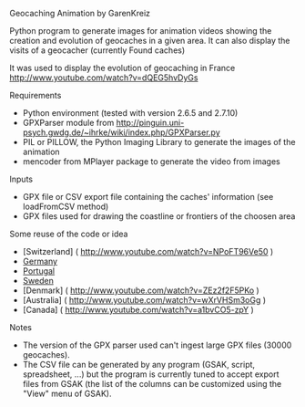 Geocaching Animation
by GarenKreiz

Python program to generate images for animation videos showing the creation and evolution of geocaches in a given area. It can also display the visits of a geocacher (currently Found caches)

It was used to display the evolution of geocaching in France http://www.youtube.com/watch?v=dQEG5hvDyGs

Requirements
- Python environment (tested with version 2.6.5 and 2.7.10)
- GPXParser module from http://pinguin.uni-psych.gwdg.de/~ihrke/wiki/index.php/GPXParser.py
- PIL or PILLOW, the Python Imaging Library to generate the images of the animation
- mencoder from MPlayer package to generate the video from images

Inputs
- GPX file or CSV export file containing the caches' information (see loadFromCSV method)
- GPX files used for drawing the coastline or frontiers of the choosen area

Some reuse of the code or idea
- [Switzerland] ( http://www.youtube.com/watch?v=NPoFT96Ve50 )
- [Germany](http://www.youtube.com/watch?v=LmbHcbF2XcU )
- [Portugal]( http://www.youtube.com/watch?v=MddsTfFeSIQ )
- [Sweden]( http://www.youtube.com/watch?v=Y2JaJ5ki9lc )
- [Denmark] ( http://www.youtube.com/watch?v=ZEz2f2F5PKo )
- [Australia] ( http://www.youtube.com/watch?v=wXrVHSm3oGg ) 
- [Canada] ( http://www.youtube.com/watch?v=a1bvCO5-zpY )

Notes
* The version of the GPX parser used can't ingest large GPX files (30000 geocaches). 
* The CSV file can be generated by any program (GSAK, script, spreadsheet, ...) but the program is currently tuned to accept export files from GSAK (the list of the columns can be customized using the "View" menu of GSAK). 


 
